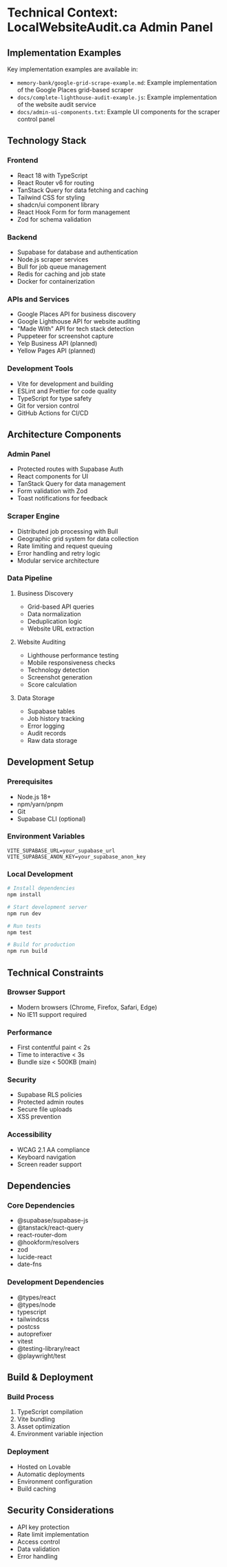 # Technical Context: LocalWebsiteAudit.ca Admin Panel

## Implementation Examples
Key implementation examples are available in:
- `memory-bank/google-grid-scrape-example.md`: Example implementation of the Google Places grid-based scraper
- `docs/complete-lighthouse-audit-example.js`: Example implementation of the website audit service
- `docs/admin-ui-components.txt`: Example UI components for the scraper control panel

## Technology Stack

### Frontend
- React 18 with TypeScript
- React Router v6 for routing
- TanStack Query for data fetching and caching
- Tailwind CSS for styling
- shadcn/ui component library
- React Hook Form for form management
- Zod for schema validation

### Backend
- Supabase for database and authentication
- Node.js scraper services
- Bull for job queue management
- Redis for caching and job state
- Docker for containerization

### APIs and Services
- Google Places API for business discovery
- Google Lighthouse API for website auditing
- "Made With" API for tech stack detection
- Puppeteer for screenshot capture
- Yelp Business API (planned)
- Yellow Pages API (planned)

### Development Tools
- Vite for development and building
- ESLint and Prettier for code quality
- TypeScript for type safety
- Git for version control
- GitHub Actions for CI/CD

## Architecture Components

### Admin Panel
- Protected routes with Supabase Auth
- React components for UI
- TanStack Query for data management
- Form validation with Zod
- Toast notifications for feedback

### Scraper Engine
- Distributed job processing with Bull
- Geographic grid system for data collection
- Rate limiting and request queuing
- Error handling and retry logic
- Modular service architecture

### Data Pipeline
1. Business Discovery
   - Grid-based API queries
   - Data normalization
   - Deduplication logic
   - Website URL extraction

2. Website Auditing
   - Lighthouse performance testing
   - Mobile responsiveness checks
   - Technology detection
   - Screenshot generation
   - Score calculation

3. Data Storage
   - Supabase tables
   - Job history tracking
   - Error logging
   - Audit records
   - Raw data storage

## Development Setup

### Prerequisites
- Node.js 18+
- npm/yarn/pnpm
- Git
- Supabase CLI (optional)

### Environment Variables
```env
VITE_SUPABASE_URL=your_supabase_url
VITE_SUPABASE_ANON_KEY=your_supabase_anon_key
```

### Local Development
```bash
# Install dependencies
npm install

# Start development server
npm run dev

# Run tests
npm test

# Build for production
npm run build
```

## Technical Constraints

### Browser Support
- Modern browsers (Chrome, Firefox, Safari, Edge)
- No IE11 support required

### Performance
- First contentful paint < 2s
- Time to interactive < 3s
- Bundle size < 500KB (main)

### Security
- Supabase RLS policies
- Protected admin routes
- Secure file uploads
- XSS prevention

### Accessibility
- WCAG 2.1 AA compliance
- Keyboard navigation
- Screen reader support

## Dependencies

### Core Dependencies
- @supabase/supabase-js
- @tanstack/react-query
- react-router-dom
- @hookform/resolvers
- zod
- lucide-react
- date-fns

### Development Dependencies
- @types/react
- @types/node
- typescript
- tailwindcss
- postcss
- autoprefixer
- vitest
- @testing-library/react
- @playwright/test

## Build & Deployment

### Build Process
1. TypeScript compilation
2. Vite bundling
3. Asset optimization
4. Environment variable injection

### Deployment
- Hosted on Lovable
- Automatic deployments
- Environment configuration
- Build caching 

## Security Considerations
- API key protection
- Rate limit implementation
- Access control
- Data validation
- Error handling 